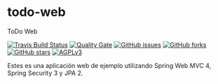 todo-web
========

ToDo Web

[![Travis Build Status](https://travis-ci.org/carlossc87/todo-web.svg?branch=master)](https://travis-ci.org/carlossc87/todo-web)
[![Quality Gate](https://sonarqube.com/api/badges/gate?key=io.github.carlossc87.todo:todo-web)](http://sonarqube.org/dashboard/index/io.github.carlossc87.todo:todo-web)
[![GitHub issues](https://img.shields.io/github/issues/carlossc87/todo-web.svg)](https://github.com/carlossc87/todo-web/issues)
[![GitHub forks](https://img.shields.io/github/forks/carlossc87/todo-web.svg)](https://github.com/carlossc87/todo-web/network)
[![GitHub stars](https://img.shields.io/github/stars/carlossc87/todo-web.svg)](https://github.com/carlossc87/todo-web/stargazers)
[![AGPLv3](https://upload.wikimedia.org/wikipedia/commons/thumb/0/06/AGPLv3_Logo.svg/64px-AGPLv3_Logo.svg.png)](http://www.gnu.org/licenses/agpl-3.0.html)

Estes es una aplicación web de ejemplo utilizando Spring Web MVC 4, Spring Security 3 y JPA 2.